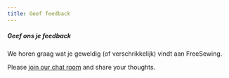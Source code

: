 ```yaml
---
title: Geef feedback
---
```


<Note>

##### Geef ons je feedback

We horen graag wat je geweldig (of verschrikkelijk) vindt aan FreeSewing.

Please [join our chat room](https://chat.freesewing.org/) and share your thoughts.

</Note>

